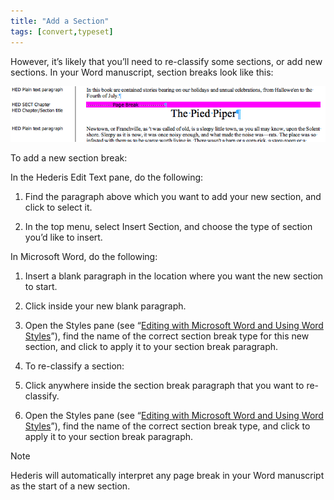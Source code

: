 ```yaml
---
title: "Add a Section"
tags: [convert,typeset]
---
```

 
<html><body><section data-type="chapter" class="hsecchapter" data-hederis-type="hsecchapter" id="add-a-section" data-pi-attrs="id: add-a-section; data-tags: convert,typeset;" role="doc-chapter" data-tags="convert,typeset" data-author-name=" " data-book-title=" " title="Add a Section"><p class="hblkp" data-hederis-type="hblkp" id="pEB61F55d">However, it&#8217;s likely that you&#8217;ll need to re-classify some sections, or add new sections. In your Word manuscript, section breaks look like this:</p><img data-hederis-type="hblkimg" class="hblkimg" id="ph5SfiZYG" src="/images/sectbr.png" data-img-src="/images/sectbr.png"/><p class="hblkp" data-hederis-type="hblkp" id="pZnLeOBO5">To add a new section break:</p><p class="hblkp" data-hederis-type="hblkp" id="pboj9UsI8">In the Hederis Edit Text pane, do the following:</p><ol class="hwprnumlist" data-hederis-type="hwprnumlist" id="pIxnTSF4w"><li class="hblkoli" data-hederis-type="hblkoli" id="lisPoypFOM"><p class="hblkoli" data-hederis-type="hblklip" id="pVgWKr6Db">Find the paragraph above which you want to add your new section, and click to select it.</p></li><li class="hblkoli" data-hederis-type="hblkoli" id="liozp1yT2A"><p class="hblkoli" data-hederis-type="hblklip" id="pT6B0PaNw">In the top menu, select Insert Section, and choose the type of section you&#8217;d like to insert.</p></li></ol><p class="hblkp" data-hederis-type="hblkp" id="pBeqKVsPl">In Microsoft Word, do the following:</p><ol class="hwprnumlist" data-hederis-type="hwprnumlist" id="pyQrb9BG0"><li class="hblkoli" data-hederis-type="hblkoli" id="liPUnPVLPe"><p class="hblkoli" data-hederis-type="hblklip" id="pnN9rEOiP">Insert a blank paragraph in the location where you want the new section to start.</p></li><li class="hblkoli" data-hederis-type="hblkoli" id="licMtop6hS"><p class="hblkoli" data-hederis-type="hblklip" id="p4BPPf5Qv">Click inside your new blank paragraph.</p></li><li class="hblkoli" data-hederis-type="hblkoli" id="li2grJR7q0"><p class="hblkoli" data-hederis-type="hblklip" id="pF3sqzRTm">Open the Styles pane (see &#8220;<a href="{% link _docs/fine-tune-styles.md %}" data-hederis-type="hspana" id="pyEudxlQq"><span class="Hyperlink" data-hederis-type="hspnspan" id="ppzlRmacr">Editing with Microsoft Word and Using Word Styles</span></a>&#8221;), find the name of the correct section break type for this new section, and click to apply it to your section break paragraph.</p></li><li class="hblkoli" data-hederis-type="hblkoli" id="liTK1XSspa"><p class="hblkoli" data-hederis-type="hblklip" id="p640ksEk0">To re-classify a section:</p></li><li class="hblkoli" data-hederis-type="hblkoli" id="liNw2vO7Ta"><p class="hblkoli" data-hederis-type="hblklip" id="pwM4y2c66">Click anywhere inside the section break paragraph that you want to re-classify.</p></li><li class="hblkoli" data-hederis-type="hblkoli" id="liYStNdUEN"><p class="hblkoli" data-hederis-type="hblklip" id="pi8gABz1H">Open the Styles pane (see &#8220;<a href="{% link _docs/fine-tune-styles.md %}" data-hederis-type="hspana" id="puV2HL8DQ"><span class="Hyperlink" data-hederis-type="hspnspan" id="pPtEagZ0M">Editing with Microsoft Word and Using Word Styles</span></a>&#8221;), find the name of the correct section break type, and click to apply it to your section break paragraph.</p></li></ol><aside class="hwprbox box" data-hederis-type="hwprbox" id="pnxaQr6XJ" data-type="sidebar"><p class="hblktype" data-hederis-type="hblktype" id="pdZlFLxlh">Note</p><p class="hblkp" data-hederis-type="hblkp" id="pyvviElmQ">Hederis will automatically interpret any page break in your Word manuscript as the start of a new section.</p></aside></section></body></html>
